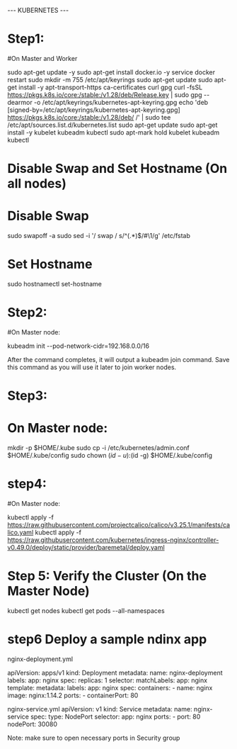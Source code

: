 --- KUBERNETES ---

# Step1:

#On Master and Worker 

sudo apt-get update -y
sudo apt-get install docker.io -y
service docker restart 
sudo mkdir -m 755 /etc/apt/keyrings
sudo apt-get update
sudo apt-get install -y apt-transport-https ca-certificates curl gpg
curl -fsSL https://pkgs.k8s.io/core:/stable:/v1.28/deb/Release.key | sudo gpg --dearmor -o /etc/apt/keyrings/kubernetes-apt-keyring.gpg
echo 'deb [signed-by=/etc/apt/keyrings/kubernetes-apt-keyring.gpg] https://pkgs.k8s.io/core:/stable:/v1.28/deb/ /' | sudo tee /etc/apt/sources.list.d/kubernetes.list
sudo apt-get update
sudo apt-get install -y kubelet kubeadm kubectl
sudo apt-mark hold kubelet kubeadm kubectl

# Disable Swap and Set Hostname (On all nodes)
# Disable Swap
sudo swapoff -a
sudo sed -i '/ swap / s/^\(.*\)$/#\1/g' /etc/fstab

# Set Hostname
sudo hostnamectl set-hostname <node-name>

# Step2:

#On Master node:

   kubeadm init --pod-network-cidr=192.168.0.0/16
   
After the command completes, it will output a kubeadm join command. Save this command as you will use it later to join worker nodes.
  
   
# Step3: 

# On Master node: 

mkdir -p $HOME/.kube
sudo cp -i /etc/kubernetes/admin.conf $HOME/.kube/config
sudo chown $(id -u):$(id -g) $HOME/.kube/config


   
# step4:

#On Master node:

kubectl apply -f https://raw.githubusercontent.com/projectcalico/calico/v3.25.1/manifests/calico.yaml 
kubectl apply -f https://raw.githubusercontent.com/kubernetes/ingress-nginx/controller-v0.49.0/deploy/static/provider/baremetal/deploy.yaml

# Step 5: Verify the Cluster (On the Master Node)
kubectl get nodes
kubectl get pods --all-namespaces

# step6 Deploy a sample ndinx app 
nginx-deployment.yml

apiVersion: apps/v1
kind: Deployment
metadata:
  name: nginx-deployment
  labels:
    app: nginx
spec:
  replicas: 1
  selector:
    matchLabels:
      app: nginx
  template:
    metadata:
      labels:
        app: nginx
    spec:
      containers:
      - name: nginx
        image: nginx:1.14.2
        ports:
        - containerPort: 80       
               
			   
nginx-service.yml
apiVersion: v1
kind: Service
metadata:
  name: nginx-service
spec:
  type: NodePort
  selector:
    app: nginx
  ports:
    - port: 80
      nodePort: 30080
	  
Note: make sure to open necessary ports in Security group